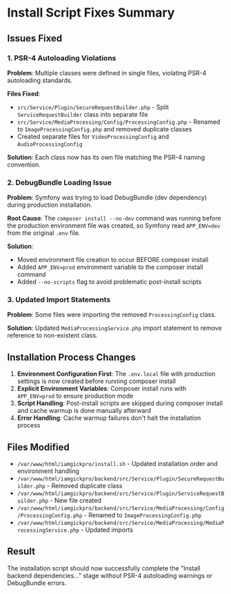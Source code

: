 # Install Script Fixes Summary

## Issues Fixed

### 1. PSR-4 Autoloading Violations
**Problem**: Multiple classes were defined in single files, violating PSR-4 autoloading standards.

**Files Fixed**:
- `src/Service/Plugin/SecureRequestBuilder.php` - Split `ServiceRequestBuilder` class into separate file
- `src/Service/MediaProcessing/Config/ProcessingConfig.php` - Renamed to `ImageProcessingConfig.php` and removed duplicate classes
- Created separate files for `VideoProcessingConfig` and `AudioProcessingConfig`

**Solution**: Each class now has its own file matching the PSR-4 naming convention.

### 2. DebugBundle Loading Issue
**Problem**: Symfony was trying to load DebugBundle (dev dependency) during production installation.

**Root Cause**: The `composer install --no-dev` command was running before the production environment file was created, so Symfony read `APP_ENV=dev` from the original `.env` file.

**Solution**: 
- Moved environment file creation to occur BEFORE composer install
- Added `APP_ENV=prod` environment variable to the composer install command
- Added `--no-scripts` flag to avoid problematic post-install scripts

### 3. Updated Import Statements
**Problem**: Some files were importing the removed `ProcessingConfig` class.

**Solution**: Updated `MediaProcessingService.php` import statement to remove reference to non-existent class.

## Installation Process Changes

1. **Environment Configuration First**: The `.env.local` file with production settings is now created before running composer install
2. **Explicit Environment Variables**: Composer install runs with `APP_ENV=prod` to ensure production mode
3. **Script Handling**: Post-install scripts are skipped during composer install and cache warmup is done manually afterward
4. **Error Handling**: Cache warmup failures don't halt the installation process

## Files Modified

- `/var/www/html/iamgickpro/install.sh` - Updated installation order and environment handling
- `/var/www/html/iamgickpro/backend/src/Service/Plugin/SecureRequestBuilder.php` - Removed duplicate class
- `/var/www/html/iamgickpro/backend/src/Service/Plugin/ServiceRequestBuilder.php` - New file created
- `/var/www/html/iamgickpro/backend/src/Service/MediaProcessing/Config/ProcessingConfig.php` - Renamed to `ImageProcessingConfig.php`
- `/var/www/html/iamgickpro/backend/src/Service/MediaProcessing/MediaProcessingService.php` - Updated imports

## Result

The installation script should now successfully complete the "Install backend dependencies..." stage without PSR-4 autoloading warnings or DebugBundle errors.
